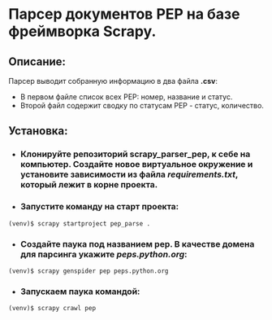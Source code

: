 # Парсер документов PEP на базе фреймворка Scrapy.

## Описание:

Парсер выводит собранную информацию в два файла **.csv**:
- В первом файле список всех PEP: номер, название и статус.
- Второй файл содержит сводку по статусам PEP - статус, количество.


## Установка:
- ### Клонируйте репозиторий **scrapy_parser_pep**, к себе на компьютер. Создайте новое виртуальное окружение и установите зависимости из файла *requirements.txt*, который лежит в корне проекта.


- ### Запустите команду на старт проекта:
```
(venv)$ scrapy startproject pep_parse . 
```
- ### Создайте паука под названием **pep**. В качестве домена для парсинга укажите *peps.python.org*:
```
(venv)$ scrapy genspider pep peps.python.org 
```
- ### Запускаем паука командой:
```
(venv)$ scrapy crawl pep
```

